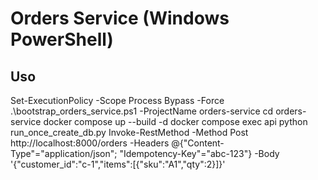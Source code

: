 ﻿# Orders Service (Windows PowerShell)
## Uso
Set-ExecutionPolicy -Scope Process Bypass -Force
.\bootstrap_orders_service.ps1 -ProjectName orders-service
cd orders-service
docker compose up --build -d
docker compose exec api python run_once_create_db.py
Invoke-RestMethod -Method Post http://localhost:8000/orders 
  -Headers @{"Content-Type"="application/json"; "Idempotency-Key"="abc-123"} 
  -Body '{"customer_id":"c-1","items":[{"sku":"A1","qty":2}]}'
